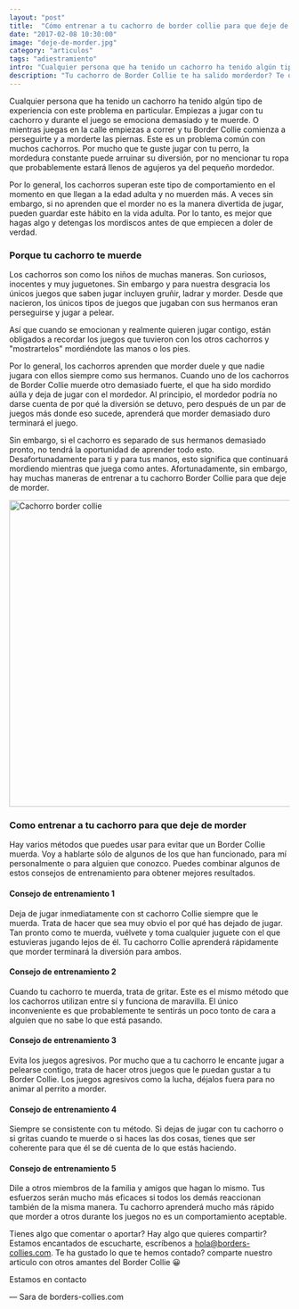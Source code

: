 ```yaml
---
layout: "post"
title:  "Cómo entrenar a tu cachorro de border collie para que deje de morder"
date: "2017-02-08 10:30:00"
image: "deje-de-morder.jpg"
category: "articulos"
tags: "adiestramiento"
intro: "Cualquier persona que ha tenido un cachorro ha tenido algún tipo de experiencia con este problema en particular. Empiezas a jugar con tu cachorro y durante el juego se emociona demasiado y te muerde."
description: "Tu cachorro de Border Collie te ha salido morderdor? Te damos los mejores consejos para acabar con ese comportamiento y que puedas disfrutar jugando con tu perro."
---
```


Cualquier persona que ha tenido un cachorro ha tenido algún tipo de experiencia con este problema en particular. Empiezas a jugar con tu cachorro y durante el juego se emociona demasiado y te muerde. O mientras juegas en la calle empiezas a correr y tu Border Collie comienza a perseguirte y a morderte las piernas.
Este es un problema común con muchos cachorros. Por mucho que te guste jugar con tu perro, la mordedura constante puede arruinar su diversión, por no mencionar tu ropa que probablemente estará llenos de agujeros ya del pequeño mordedor.

Por lo general, los cachorros superan este tipo de comportamiento en el momento en que llegan a la edad adulta y no muerden más. A veces sin embargo, si no aprenden que el morder no es la manera divertida de jugar, pueden guardar este hábito en la vida adulta. Por lo tanto, es mejor que hagas algo y detengas los mordiscos antes de que empiecen a doler de verdad.

<h3>Porque tu cachorro te muerde</h3>

Los cachorros son como los niños de muchas maneras. Son curiosos, inocentes y muy juguetones. Sin embargo y para nuestra desgracia los únicos juegos que saben jugar incluyen gruñir, ladrar y morder. Desde que nacieron, los únicos tipos de juegos que jugaban con sus hermanos eran perseguirse y jugar a pelear.

Así que cuando se emocionan y realmente quieren jugar contigo, están obligados a recordar los juegos que tuvieron con los otros cachorros y "mostrartelos" mordiéndote las manos o los pies.

Por lo general, los cachorros aprenden que morder duele y que nadie jugara con ellos siempre como sus hermanos. Cuando uno de los cachorros de Border Collie muerde otro demasiado fuerte, el que ha sido mordido aúlla y deja de jugar con el mordedor. Al principio, el mordedor podría no darse cuenta de por qué la diversión se detuvo, pero después de un par de juegos más donde eso sucede, aprenderá que morder demasiado duro terminará el juego.

Sin embargo, si el cachorro es separado de sus hermanos demasiado pronto, no tendrá la oportunidad de aprender todo esto. Desafortunadamente para ti y para tus manos, esto significa que continuará mordiendo mientras que juega como antes. Afortunadamente, sin embargo, hay muchas maneras de entrenar a tu cachorro Border Collie para que deje de morder.

<div class="text-center">
  <img src= "{{site.url}}/assets/img/articulos/border-collie-deje-de-morder.jpg" width="550" height="auto" alt="Cachorro border collie">
</div>

<h3>Como entrenar a tu cachorro para que deje de morder</h3>

Hay varios métodos que puedes usar para evitar que un Border Collie muerda. Voy a hablarte sólo de algunos de los que han funcionado, para mí personalmente o para alguien que conozco. Puedes combinar algunos de estos consejos de entrenamiento para obtener mejores resultados.

<h4>Consejo de entrenamiento 1</h4>

Deja de jugar inmediatamente con st cachorro Collie siempre que le muerda. Trata de hacer que sea muy obvio el por qué has dejado de jugar. Tan pronto como te muerda, vuélvete y toma cualquier juguete con el que estuvieras jugando lejos de él. Tu cachorro Collie aprenderá rápidamente que morder terminará la diversión para ambos.

<h4>Consejo de entrenamiento 2</h4>

Cuando tu cachorro te muerda, trata de gritar. Este es el mismo método que los cachorros utilizan entre sí y funciona de maravilla. El único inconveniente es que probablemente te sentirás un poco tonto de cara a alguien que no sabe lo que está pasando.

<h4>Consejo de entrenamiento 3</h4>

Evita los juegos agresivos. Por mucho que a tu cachorro le encante jugar a pelearse contigo, trata de hacer otros juegos que le puedan gustar a tu Border Collie. Los juegos agresivos como la lucha, déjalos fuera para no animar al perrito a morder.

<h4>Consejo de entrenamiento 4</h4>

Siempre se consistente con tu método. Si dejas de jugar con tu cachorro o si gritas cuando te muerde o si haces las dos cosas, tienes que ser coherente para que él se dé cuenta de lo que estás haciendo.

<h4>Consejo de entrenamiento 5</h4>

Dile a otros miembros de la familia y amigos que hagan lo mismo. Tus esfuerzos serán mucho más eficaces si todos los demás reaccionan también de la misma manera. Tu cachorro aprenderá mucho más rápido que morder a otros durante los juegos no es un comportamiento aceptable.

Tienes algo que comentar o aportar? Hay algo que quieres compartir? Estamos encantados de escucharte, escríbenos a hola@borders-collies.com.
Te ha gustado lo que te hemos contado? comparte nuestro articulo con otros amantes del Border Collie 😀

Estamos en contacto

— Sara de borders-collies.com
